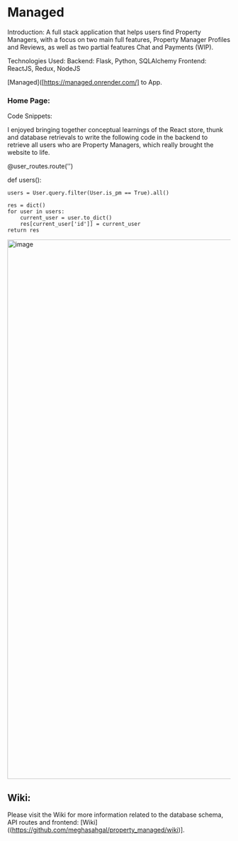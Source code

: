 # Managed

Introduction:
A full stack application that helps users find Property Managers, with a focus on two main full features,
Property Manager Profiles and Reviews, as well as two partial features Chat and Payments (WIP).

Technologies Used:
Backend: Flask, Python, SQLAlchemy
Frontend: ReactJS, Redux, NodeJS


[Managed]([https://managed.onrender.com/] to App.

### Home Page:


Code Snippets:

I enjoyed bringing together conceptual learnings of the React store, thunk and database retrievals to write the following code in the backend to retrieve all users who are Property Managers, which really brought the website to life.

@user_routes.route('')

def users():

    users = User.query.filter(User.is_pm == True).all()

    res = dict()
    for user in users:
        current_user = user.to_dict()
        res[current_user['id']] = current_user
    return res

<img width="1215" alt="image" src="https://user-images.githubusercontent.com/1787106/218231239-d50ea54a-d326-43db-ab8a-9017600ebbaf.png">

## Wiki:
Please visit the Wiki for more information related to the database schema, API routes and frontend:
[Wiki]((https://github.com/meghasahgal/property_managed/wiki)].
